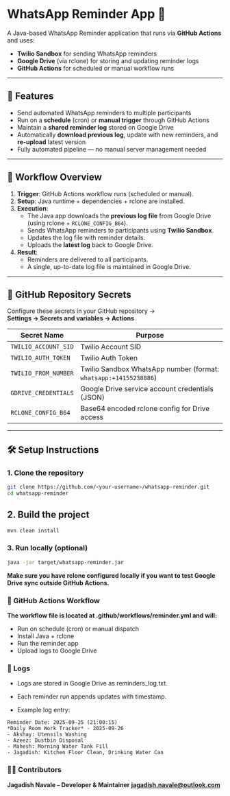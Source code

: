 # WhatsApp Reminder App 📲

A Java-based WhatsApp Reminder application that runs via **GitHub Actions** and uses:
- **Twilio Sandbox** for sending WhatsApp reminders
- **Google Drive** (via rclone) for storing and updating reminder logs
- **GitHub Actions** for scheduled or manual workflow runs

---

## 🚀 Features
- Send automated WhatsApp reminders to multiple participants
- Run on a **schedule** (cron) or **manual trigger** through GitHub Actions
- Maintain a **shared reminder log** stored on Google Drive
- Automatically **download previous log**, update with new reminders, and **re-upload** latest version
- Fully automated pipeline — no manual server management needed

---

## 🔄 Workflow Overview
1. **Trigger**: GitHub Actions workflow runs (scheduled or manual).
2. **Setup**: Java runtime + dependencies + rclone are installed.
3. **Execution**:
   - The Java app downloads the **previous log file** from Google Drive (using rclone + `RCLONE_CONFIG_B64`).
   - Sends WhatsApp reminders to participants using **Twilio Sandbox**.
   - Updates the log file with reminder details.
   - Uploads the **latest log** back to Google Drive.
4. **Result**: 
   - Reminders are delivered to all participants.
   - A single, up-to-date log file is maintained in Google Drive.

---

## 🔐 GitHub Repository Secrets

Configure these secrets in your GitHub repository →  
**Settings → Secrets and variables → Actions**

| Secret Name           | Purpose |
|------------------------|---------|
| `TWILIO_ACCOUNT_SID`   | Twilio Account SID |
| `TWILIO_AUTH_TOKEN`    | Twilio Auth Token |
| `TWILIO_FROM_NUMBER`   | Twilio Sandbox WhatsApp number (format: `whatsapp:+14155238886`) |
| `GDRIVE_CREDENTIALS`   | Google Drive service account credentials (JSON) |
| `RCLONE_CONFIG_B64`    | Base64 encoded rclone config for Drive access |

---



## 🛠️ Setup Instructions

### 1. Clone the repository
```bash
git clone https://github.com/<your-username>/whatsapp-reminder.git
cd whatsapp-reminder
```
## 2. Build the project
```bash
mvn clean install
```

### 3. Run locally (optional)
```bash
java -jar target/whatsapp-reminder.jar
```


**Make sure you have rclone configured locally if you want to test Google Drive sync outside GitHub Actions.** 

### 📅 GitHub Actions Workflow

**The workflow file is located at .github/workflows/reminder.yml and will:**

- Run on schedule (cron) or manual dispatch
- Install Java + rclone
- Run the reminder app
- Upload logs to Google Drive

### 📂 Logs

- Logs are stored in Google Drive as reminders_log.txt.
- Each reminder run appends updates with timestamp.

- Example log entry:

```
Reminder Date: 2025-09-25 (21:00:15)
*Daily Room Work Tracker* - 2025-09-26
- Akshay: Utensils Washing
- Azeez: Dustbin Disposal
- Mahesh: Morning Water Tank Fill
- Jagadish: Kitchen Floor Clean, Drinking Water Can
```

### 👨‍💻 Contributors

**Jagadish Navale – Developer & Maintainer**
**jagadish.navale@outlook.com**


